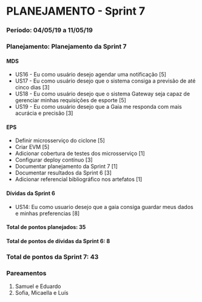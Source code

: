# PLANEJAMENTO - Sprint 7
### Período: 04/05/19 a 11/05/19


### Planejamento: Planejamento da Sprint 7 

#### MDS

   * US16 - Eu como usuário desejo agendar uma notificação <span>[5]<span>
   * US17 - Eu como usuário desejo que o sistema consiga a previsão de até cinco dias <span>[3]</span>
   * US18 - Eu como usuário desejo que o sistema Gateway seja capaz de gerenciar minhas requisições de esporte <span>[5]</span>
   * US19 - Eu como usuário desejo que a Gaia me responda com mais acurácia e precisão <span>[3]</span>

#### EPS
   * Definir microsserviço do ciclone <span>[5]</span>
   * Criar EVM <span>[5]</span>
   * Adicionar cobertura de testes dos microsserviço <span>[1]</span>
   * Configurar deploy contínuo <span>[3]</span>
   * Documentar planejamento da Sprint 7 <span>[1]</span>
   * Documentar resultados da Sprint 6 <span>[3]</span>
   * Adicionar referencial bibliográfico nos artefatos <span>[1]</span>


#### Dívidas da Sprint 6

   * US14: Eu como usuario desejo que a gaia consiga guardar meus dados e minhas preferencias  <span>[8]</span>


#### Total de pontos planejados: 35
#### Total de pontos de dívidas da Sprint 6: 8

### Total de pontos da Sprint 7: 43

### Pareamentos

1. Samuel e Eduardo
2. Sofia, Micaella e Luís
  